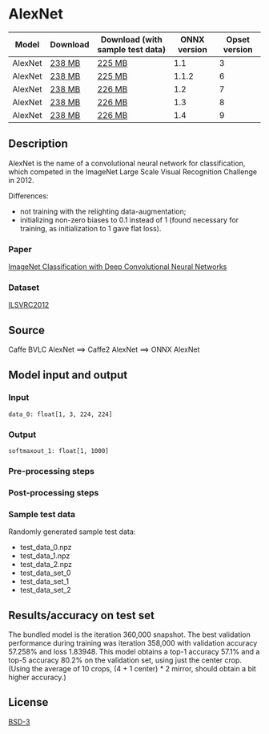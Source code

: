 # AlexNet

|Model        |Download  |Download (with sample test data)| ONNX version |Opset version|
| ------------- | ------------- | ------------- | ------------- | ------------- |
|AlexNet| [238 MB](model/bvlcalexnet-3.onnx)  |  [225 MB](model/bvlcalexnet-3.tar.gz) |  1.1 | 3|
|AlexNet| [238 MB](model/bvlcalexnet-6.onnx)  |  [225 MB](model/bvlcalexnet-6.tar.gz) |  1.1.2 | 6|
|AlexNet| [238 MB](model/bvlcalexnet-7.onnx)  |  [226 MB](model/bvlcalexnet-7.tar.gz) |  1.2 | 7|
|AlexNet| [238 MB](model/bvlcalexnet-8.onnx)  |  [226 MB](model/bvlcalexnet-8.tar.gz) |  1.3 | 8|
|AlexNet| [238 MB](model/bvlcalexnet-9.onnx)  |  [226 MB](model/bvlcalexnet-9.tar.gz) |  1.4 | 9|

## Description
AlexNet is the name of a convolutional neural network for classification,
which competed in the ImageNet Large Scale Visual Recognition Challenge in 2012.

Differences:
- not training with the relighting data-augmentation;
- initializing non-zero biases to 0.1 instead of 1 (found necessary for training, as initialization to 1 gave flat loss).

### Paper
[ImageNet Classification with Deep Convolutional Neural Networks](https://papers.nips.cc/paper/4824-imagenet-classification-with-deep-convolutional-neural-networks.pdf)

### Dataset
[ILSVRC2012](http://www.image-net.org/challenges/LSVRC/2012/)

## Source
Caffe BVLC AlexNet ==> Caffe2 AlexNet ==> ONNX AlexNet

## Model input and output
### Input
```
data_0: float[1, 3, 224, 224]
```
### Output
```
softmaxout_1: float[1, 1000]
```
### Pre-processing steps
### Post-processing steps
### Sample test data
Randomly generated sample test data:
- test_data_0.npz
- test_data_1.npz
- test_data_2.npz
- test_data_set_0
- test_data_set_1
- test_data_set_2

## Results/accuracy on test set
The bundled model is the iteration 360,000 snapshot.
The best validation performance during training was iteration
358,000 with validation accuracy 57.258% and loss 1.83948.
This model obtains a top-1 accuracy 57.1% and a top-5 accuracy
80.2% on the validation set, using just the center crop.
(Using the average of 10 crops, (4 + 1 center) * 2 mirror,
should obtain a bit higher accuracy.)

## License
[BSD-3](LICENSE)
